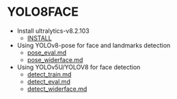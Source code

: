 # YOLO8FACE

* Install ultralytics-v8.2.103
    * [INSTALL](./INSTALL.md)
* Using YOLOv8-pose for face and landmarks detection
    * [pose_eval.md](./pose_eval.md)
    * [pose_widerface.md](./pose_widerface.md)
* Using YOLOv5U/YOLOV8 for face detection
    * [detect_train.md](./detect_train.md)
    * [detect_eval.md](./detect_eval.md)
    * [detect_widerface.md](./detect_widerface.md)
